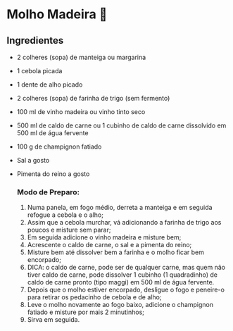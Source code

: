 # Molho Madeira :ox:

##   Ingredientes

- 2 colheres (sopa) de manteiga ou margarina

- 1 cebola picada

- 1 dente de alho picado

- 2 colheres (sopa) de farinha de trigo (sem fermento)

- 100 ml de vinho madeira ou vinho tinto seco

- 500 ml de caldo de carne ou 1 cubinho de caldo de carne dissolvido em 500 ml de água fervente

- 100 g de champignon fatiado

- Sal a gosto

- Pimenta do reino a gosto

  ### Modo de Preparo:

  1. Numa panela, em fogo médio, derreta a manteiga e em seguida refogue a cebola e o alho;
  2. Assim que a cebola murchar, vá adicionando a farinha de trigo aos poucos e misture sem parar;
  3. Em seguida adicione o vinho madeira e misture bem;
  4. Acrescente o caldo de carne, o sal e a pimenta do reino;
  5. Misture bem até dissolver bem a farinha e o molho ficar bem encorpado;
  6. DICA: o caldo de carne, pode ser de qualquer carne, mas quem não tiver caldo de carne, pode dissolver 1 cubinho (1 quadradinho) de caldo de carne pronto (tipo maggi) em 500 ml de água fervente.
  7. Depois que o molho estiver encorpado, desligue o fogo e peneire-o para retirar os pedacinho de cebola e de alho;
  8. Leve o molho novamente ao fogo baixo, adicione o champignon fatiado e misture por mais 2 minutinhos;
  9.  Sirva em seguida.